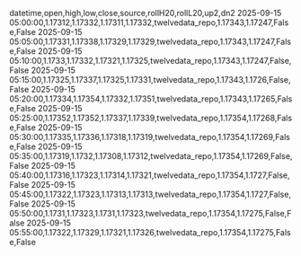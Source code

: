 datetime,open,high,low,close,source,rollH20,rollL20,up2,dn2
2025-09-15 05:00:00,1.17312,1.17332,1.17311,1.17332,twelvedata_repo,1.17343,1.17247,False,False
2025-09-15 05:05:00,1.17331,1.17338,1.17329,1.17329,twelvedata_repo,1.17343,1.17247,False,False
2025-09-15 05:10:00,1.1733,1.17332,1.17321,1.17325,twelvedata_repo,1.17343,1.17247,False,False
2025-09-15 05:15:00,1.17325,1.17337,1.17325,1.17331,twelvedata_repo,1.17343,1.1726,False,False
2025-09-15 05:20:00,1.17334,1.17354,1.17332,1.17351,twelvedata_repo,1.17343,1.17265,False,False
2025-09-15 05:25:00,1.17352,1.17352,1.17337,1.17339,twelvedata_repo,1.17354,1.17268,False,False
2025-09-15 05:30:00,1.17335,1.17336,1.17318,1.17319,twelvedata_repo,1.17354,1.17269,False,False
2025-09-15 05:35:00,1.17319,1.1732,1.17308,1.17312,twelvedata_repo,1.17354,1.17269,False,False
2025-09-15 05:40:00,1.17316,1.17323,1.17314,1.17321,twelvedata_repo,1.17354,1.1727,False,False
2025-09-15 05:45:00,1.17322,1.17323,1.17313,1.17313,twelvedata_repo,1.17354,1.1727,False,False
2025-09-15 05:50:00,1.1731,1.17323,1.1731,1.17323,twelvedata_repo,1.17354,1.17275,False,False
2025-09-15 05:55:00,1.17322,1.17329,1.17321,1.17326,twelvedata_repo,1.17354,1.17275,False,False
